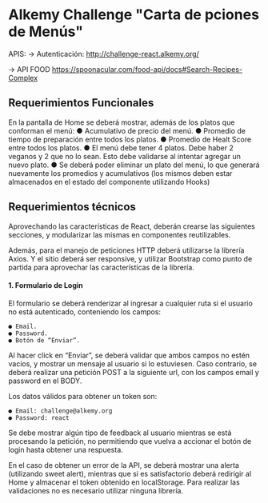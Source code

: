 # Alkemy Challenge "Carta de pciones de Menús" 

APIS:
→ Autenticación:
http://challenge-react.alkemy.org/ 

→ API FOOD
https://spoonacular.com/food-api/docs#Search-Recipes-Complex


## Requerimientos Funcionales

En la pantalla de Home se deberá mostrar, además de los platos que conforman el menú:
    ● Acumulativo de precio del menú.
    ● Promedio de tiempo de preparación entre todos los platos.
    ● Promedio de Healt Score entre todos los platos.
    ● El menú debe tener 4 platos. Debe haber 2 veganos y 2 que no lo sean. Esto debe
    validarse al intentar agregar un nuevo plato.
    ● Se deberá poder eliminar un plato del menú, lo que generará nuevamente los promedios
    y acumulativos (los mismos deben estar almacenados en el estado del componente
    utilizando Hooks)

## Requerimientos técnicos

Aprovechando las características de React, deberán crearse las siguientes secciones, y modularizar las mismas en componentes reutilizables.

Además, para el manejo de peticiones HTTP deberá utilizarse la librería Axios. Y el sitio deberá ser responsive, y utilizar Bootstrap como punto de partida para aprovechar las características de la librería.

#### 1. Formulario de Login
El formulario se deberá renderizar al ingresar a cualquier ruta si el usuario no está autenticado, conteniendo los campos:

    ● Email.
    ● Password.
    ● Botón de “Enviar”.

Al hacer click en “Enviar”, se deberá validar que ambos campos no estén vacíos, y mostrar un mensaje al usuario si lo estuviesen. Caso contrario, se deberá realizar una petición POST a la siguiente url, con los campos email y password en el BODY.

Los datos válidos para obtener un token son:

    ● Email: challenge@alkemy.org
    ● Password: react

Se debe mostrar algún tipo de feedback al usuario mientras se está procesando la petición, no permitiendo que vuelva a accionar el botón de login hasta obtener una respuesta.

En el caso de obtener un error de la API, se deberá mostrar una alerta (utilizando sweet alert), mientras que si es satisfactorio deberá redirigir al Home y almacenar el token obtenido en localStorage. Para
realizar las validaciones no es necesario utilizar ninguna librería.